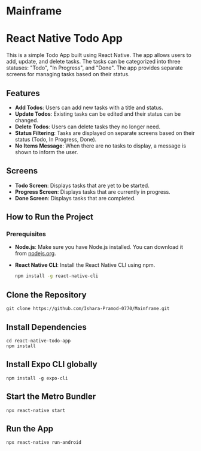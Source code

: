 # Mainframe

# React Native Todo App

This is a simple Todo App built using React Native. The app allows users to add, update, and delete tasks. The tasks can be categorized into three statuses: "Todo", "In Progress", and "Done". The app provides separate screens for managing tasks based on their status.

## Features

- **Add Todos**: Users can add new tasks with a title and status.
- **Update Todos**: Existing tasks can be edited and their status can be changed.
- **Delete Todos**: Users can delete tasks they no longer need.
- **Status Filtering**: Tasks are displayed on separate screens based on their status (Todo, In Progress, Done).
- **No Items Message**: When there are no tasks to display, a message is shown to inform the user.

## Screens

- **Todo Screen**: Displays tasks that are yet to be started.
- **Progress Screen**: Displays tasks that are currently in progress.
- **Done Screen**: Displays tasks that are completed.

## How to Run the Project

### Prerequisites

- **Node.js**: Make sure you have Node.js installed. You can download it from [nodejs.org](https://nodejs.org/).
- **React Native CLI**: Install the React Native CLI using npm.
  
  ```bash
  npm install -g react-native-cli
  ```

## Clone the Repository
```
git clone https://github.com/Ishara-Pramod-0770/Mainframe.git
```

## Install Dependencies

```
cd react-native-todo-app
npm install
```

## Install Expo CLI globally
```
npm install -g expo-cli
```

## Start the Metro Bundler
```
npx react-native start
```

## Run the App
```
npx react-native run-android
```

